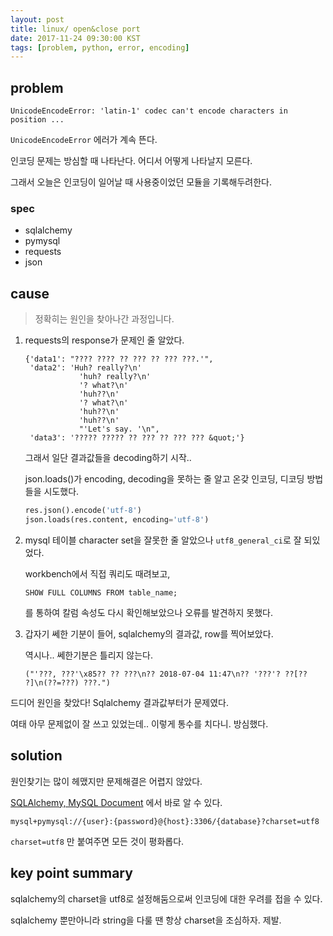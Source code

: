 ```yaml
---
layout: post
title: linux/ open&close port
date: 2017-11-24 09:30:00 KST
tags: [problem, python, error, encoding]
---
```



## problem

```
UnicodeEncodeError: 'latin-1' codec can't encode characters in position ...
```

`UnicodeEncodeError` 에러가 계속 뜬다.



인코딩 문제는 방심할 때 나타난다. 어디서 어떻게 나타날지 모른다.

그래서 오늘은 인코딩이 일어날 때 사용중이었던 모듈을 기록해두려한다.

### spec

- sqlalchemy
- pymysql
- requests
- json



## cause

>  정확히는 원인을 찾아나간 과정입니다.

1. requests의 response가 문제인 줄 알았다.

   ```
   {'data1': "???? ???? ?? ??? ?? ??? ???.'",
    'data2': 'Huh? really?\n'
               'huh? really?\n'
               '? what?\n'
               'huh??\n'
               '? what?\n'
               'huh??\n'
               'huh??\n'
               "'Let's say. '\n",
    'data3': '????? ????? ?? ??? ?? ??? ??? &quot;'}
   ```

   

   그래서 일단 결과값들을 decoding하기 시작..

   json.loads()가 encoding, decoding을 못하는 줄 알고 온갖 인코딩, 디코딩 방법들을 시도했다.

   ```python
   res.json().encode('utf-8')
   json.loads(res.content, encoding='utf-8')
   ```

   

2. mysql 테이블 character set을 잘못한 줄 알았으나 `utf8_general_ci`로 잘 되있었다.

   workbench에서 직접 쿼리도 때려보고,

   

   ```mysql
   SHOW FULL COLUMNS FROM table_name;
   ```

   를 통하여 칼럼 속성도 다시 확인해보았으나 오류를 발견하지 못했다.

   

3. 갑자기 쎄한 기분이 들어, sqlalchemy의 결과값, row를 찍어보았다. 

   역시나.. 쎄한기분은 틀리지 않는다.

   ```
   ("'???, ???'\x85?? ?? ???\n?? 2018-07-04 11:47\n?? '???'? ??[?? ?]\n(??=???) ???.")
   ```



드디어 원인을 찾았다! Sqlalchemy 결과값부터가 문제였다.

여태 아무 문제없이 잘 쓰고 있었는데.. 이렇게 통수를 치다니. 방심했다.



## solution

원인찾기는 많이 헤맸지만 문제해결은 어렵지 않았다.

[SQLAlchemy, MySQL Document](https://docs.sqlalchemy.org/en/latest/dialects/mysql.html?highlight=encode) 에서 바로 알 수 있다.

```
mysql+pymysql://{user}:{password}@{host}:3306/{database}?charset=utf8
```

`charset=utf8` 만 붙여주면 모든 것이 평화롭다.



## key point summary

sqlalchemy의 charset을 utf8로 설정해둠으로써 인코딩에 대한 우려를 접을 수 있다.

sqlalchemy 뿐만아니라 string을 다룰 땐 항상 charset을 조심하자. 제발.
